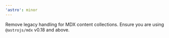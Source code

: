 ```yaml
---
'astro': minor
---
```


Remove legacy handling for MDX content collections. Ensure you are using `@astrojs/mdx` v0.18 and above.
